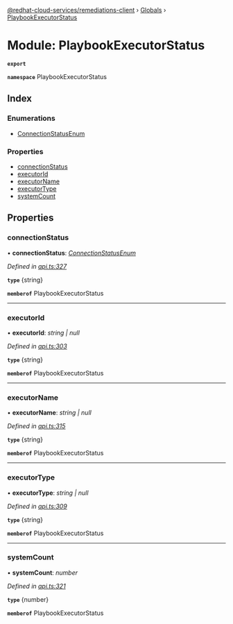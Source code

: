 [@redhat-cloud-services/remediations-client](../README.md) › [Globals](../globals.md) › [PlaybookExecutorStatus](playbookexecutorstatus.md)

# Module: PlaybookExecutorStatus

**`export`** 

**`namespace`** PlaybookExecutorStatus

## Index

### Enumerations

* [ConnectionStatusEnum](../enums/playbookexecutorstatus.connectionstatusenum.md)

### Properties

* [connectionStatus](playbookexecutorstatus.md#connectionstatus)
* [executorId](playbookexecutorstatus.md#executorid)
* [executorName](playbookexecutorstatus.md#executorname)
* [executorType](playbookexecutorstatus.md#executortype)
* [systemCount](playbookexecutorstatus.md#systemcount)

## Properties

###  connectionStatus

• **connectionStatus**: *[ConnectionStatusEnum](../enums/playbookexecutorstatus.connectionstatusenum.md)*

*Defined in [api.ts:327](https://github.com/RedHatInsights/javascript-clients/blob/master/packages/remediations/api.ts#L327)*

**`type`** {string}

**`memberof`** PlaybookExecutorStatus

___

###  executorId

• **executorId**: *string | null*

*Defined in [api.ts:303](https://github.com/RedHatInsights/javascript-clients/blob/master/packages/remediations/api.ts#L303)*

**`type`** {string}

**`memberof`** PlaybookExecutorStatus

___

###  executorName

• **executorName**: *string | null*

*Defined in [api.ts:315](https://github.com/RedHatInsights/javascript-clients/blob/master/packages/remediations/api.ts#L315)*

**`type`** {string}

**`memberof`** PlaybookExecutorStatus

___

###  executorType

• **executorType**: *string | null*

*Defined in [api.ts:309](https://github.com/RedHatInsights/javascript-clients/blob/master/packages/remediations/api.ts#L309)*

**`type`** {string}

**`memberof`** PlaybookExecutorStatus

___

###  systemCount

• **systemCount**: *number*

*Defined in [api.ts:321](https://github.com/RedHatInsights/javascript-clients/blob/master/packages/remediations/api.ts#L321)*

**`type`** {number}

**`memberof`** PlaybookExecutorStatus
